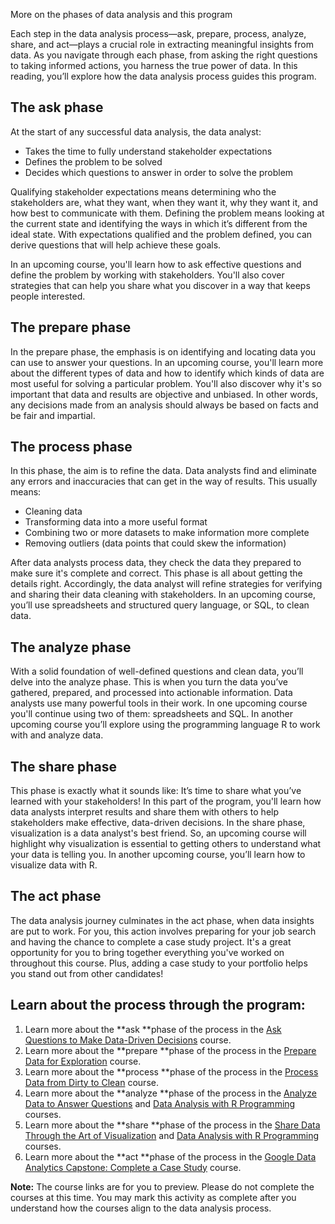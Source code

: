 More on the phases of data analysis and this program

Each step in the data analysis process—ask, prepare, process, analyze, share, and act—plays a crucial role in extracting meaningful insights from data. As you navigate through each phase, from asking the right questions to taking informed actions, you harness the true power of data. In this reading, you’ll explore how the data analysis process guides this program.

## The ask phase

At the start of any successful data analysis, the data analyst:

* Takes the time to fully understand stakeholder expectations
* Defines the problem to be solved
* Decides which questions to answer in order to solve the problem

Qualifying stakeholder expectations means determining who the stakeholders are, what they want, when they want it, why they want it, and how best to communicate with them. Defining the problem means looking at the current state and identifying the ways in which it’s different from the ideal state. With expectations qualified and the problem defined, you can derive questions that will help achieve these goals.

In an upcoming course, you'll learn how to ask effective questions and define the problem by working with stakeholders. You'll also cover strategies that can help you share what you discover in a way that keeps people interested.

## The prepare phase

In the prepare phase, the emphasis is on identifying and locating data you can use to answer your questions. In an upcoming course, you'll learn more about the different types of data and how to identify which kinds of data are most useful for solving a particular problem. You'll also discover why it's so important that data and results are objective and unbiased. In other words, any decisions made from an analysis should always be based on facts and be fair and impartial.

## The process phase

In this phase, the aim is to refine the data. Data analysts find and eliminate any errors and inaccuracies that can get in the way of results. This usually means:

* Cleaning data
* Transforming data into a more useful format
* Combining two or more datasets to make information more complete
* Removing outliers (data points that could skew the information)

After data analysts process data, they check the data they prepared to make sure it's complete and correct. This phase is all about getting the details right. Accordingly, the data analyst will refine strategies for verifying and sharing their data cleaning with stakeholders. In an upcoming course, you’ll use spreadsheets and structured query language, or SQL, to clean data.

## The analyze phase

With a solid foundation of well-defined questions and clean data, you’ll delve into the analyze phase. This is when you turn the data you’ve gathered, prepared, and processed into actionable information. Data analysts use many powerful tools in their work. In one upcoming course you'll continue using two of them: spreadsheets and SQL. In another upcoming course you’ll explore using the programming language R to work with and analyze data.

## The share phase

This phase is exactly what it sounds like: It’s time to share what you’ve learned with your stakeholders! In this part of the program, you'll learn how data analysts interpret results and share them with others to help stakeholders make effective, data-driven decisions. In the share phase, visualization is a data analyst's best friend. So, an upcoming course will highlight why visualization is essential to getting others to understand what your data is telling you. In another upcoming course, you’ll learn how to visualize data with R.

## The act phase

The data analysis journey culminates in the act phase, when data insights are put to work. For you, this action involves preparing for your job search and having the chance to complete a case study project. It's a great opportunity for you to bring together everything you've worked on throughout this course. Plus, adding a case study to your portfolio helps you stand out from other candidates!

## Learn about the process through the program:

1. Learn more about the **ask **phase of the process in the [Ask Questions to Make Data-Driven Decisions](https://www.coursera.org/learn/ask-questions-make-decisions/home/welcome) course.
2. Learn more about the **prepare **phase of the process in the [Prepare Data for Exploration](https://www.coursera.org/learn/data-preparation/home/welcome) course.
3. Learn more about the **process **phase of the process in the [Process Data from Dirty to Clean](https://www.coursera.org/learn/process-data/home/welcome) course.
4. Learn more about the **analyze **phase of the process in the [Analyze Data to Answer Questions](https://www.coursera.org/learn/analyze-data/home/welcome) and [Data Analysis with R Programming](https://www.coursera.org/learn/data-analysis-r/home/welcome) courses.
5. Learn more about the **share **phase of the process in the [Share Data Through the Art of Visualization](https://www.coursera.org/learn/visualize-data/home/welcome) and [Data Analysis with R Programming](https://www.coursera.org/learn/data-analysis-r/home/welcome) courses.
6. Learn more about the **act **phase of the process in the [Google Data Analytics Capstone: Complete a Case Study](https://www.coursera.org/learn/google-data-analytics-capstone/home/welcome) course.

**Note:** The course links are for you to preview. Please do not complete the courses at this time. You may mark this activity as complete after you understand how the courses align to the data analysis process.
